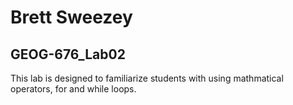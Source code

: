 # Brett Sweezey
## GEOG-676_Lab02

This lab is designed to familiarize students with using mathmatical operators, for and while loops.

